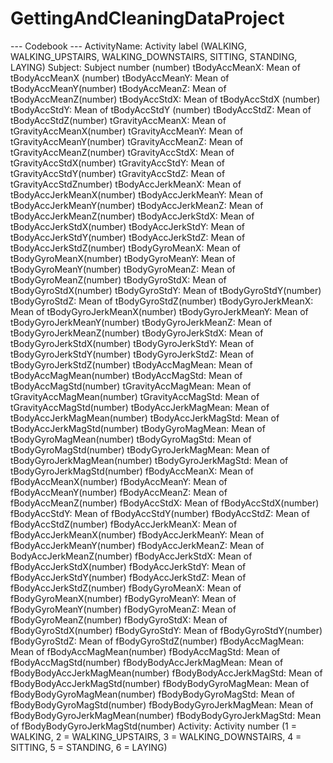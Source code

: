 GettingAndCleaningDataProject
=============================

--- Codebook ---
ActivityName: Activity label (WALKING, WALKING_UPSTAIRS, WALKING_DOWNSTAIRS, SITTING, STANDING, LAYING)
Subject: Subject number (number)
tBodyAccMeanX: Mean of tBodyAccMeanX (number)
tBodyAccMeanY: Mean of tBodyAccMeanY(number)
tBodyAccMeanZ: Mean of tBodyAccMeanZ(number)
tBodyAccStdX: Mean of tBodyAccStdX (number)
tBodyAccStdY: Mean of tBodyAccStdY (number)
tBodyAccStdZ: Mean of tBodyAccStdZ(number)
tGravityAccMeanX: Mean of tGravityAccMeanX(number)
tGravityAccMeanY: Mean of tGravityAccMeanY(number)
tGravityAccMeanZ: Mean of tGravityAccMeanZ(number)
tGravityAccStdX: Mean of tGravityAccStdX(number)
tGravityAccStdY: Mean of tGravityAccStdY(number)
tGravityAccStdZ: Mean of tGravityAccStdZnumber)
tBodyAccJerkMeanX: Mean of tBodyAccJerkMeanX(number)
tBodyAccJerkMeanY: Mean of tBodyAccJerkMeanY(number)
tBodyAccJerkMeanZ: Mean of tBodyAccJerkMeanZ(number)
tBodyAccJerkStdX: Mean of tBodyAccJerkStdX(number)
tBodyAccJerkStdY: Mean of tBodyAccJerkStdY(number)
tBodyAccJerkStdZ: Mean of tBodyAccJerkStdZ(number)
tBodyGyroMeanX: Mean of tBodyGyroMeanX(number)
tBodyGyroMeanY: Mean of tBodyGyroMeanY(number)
tBodyGyroMeanZ: Mean of tBodyGyroMeanZ(number)
tBodyGyroStdX: Mean of tBodyGyroStdX(number)
tBodyGyroStdY: Mean of tBodyGyroStdY(number)
tBodyGyroStdZ: Mean of tBodyGyroStdZ(number)
tBodyGyroJerkMeanX: Mean of tBodyGyroJerkMeanX(number)
tBodyGyroJerkMeanY: Mean of tBodyGyroJerkMeanY(number)
tBodyGyroJerkMeanZ: Mean of tBodyGyroJerkMeanZ(number)
tBodyGyroJerkStdX: Mean of tBodyGyroJerkStdX(number)
tBodyGyroJerkStdY: Mean of tBodyGyroJerkStdY(number)
tBodyGyroJerkStdZ: Mean of tBodyGyroJerkStdZ(number)
tBodyAccMagMean: Mean of tBodyAccMagMean(number)
tBodyAccMagStd: Mean of tBodyAccMagStd(number)
tGravityAccMagMean: Mean of tGravityAccMagMean(number)
tGravityAccMagStd: Mean of tGravityAccMagStd(number)
tBodyAccJerkMagMean: Mean of tBodyAccJerkMagMean(number)
tBodyAccJerkMagStd: Mean of tBodyAccJerkMagStd(number)
tBodyGyroMagMean: Mean of tBodyGyroMagMean(number)
tBodyGyroMagStd: Mean of tBodyGyroMagStd(number)
tBodyGyroJerkMagMean: Mean of tBodyGyroJerkMagMean(number)
tBodyGyroJerkMagStd: Mean of tBodyGyroJerkMagStd(number)
fBodyAccMeanX: Mean of fBodyAccMeanX(number)
fBodyAccMeanY: Mean of fBodyAccMeanY(number)
fBodyAccMeanZ: Mean of fBodyAccMeanZ(number)
fBodyAccStdX: Mean of fBodyAccStdX(number)
fBodyAccStdY: Mean of fBodyAccStdY(number)
fBodyAccStdZ: Mean of fBodyAccStdZ(number)
fBodyAccJerkMeanX: Mean of fBodyAccJerkMeanX(number)
fBodyAccJerkMeanY: Mean of fBodyAccJerkMeanY(number)
fBodyAccJerkMeanZ: Mean of BodyAccJerkMeanZ(number)
fBodyAccJerkStdX: Mean of fBodyAccJerkStdX(number)
fBodyAccJerkStdY: Mean of fBodyAccJerkStdY(number)
fBodyAccJerkStdZ: Mean of fBodyAccJerkStdZ(number)
fBodyGyroMeanX: Mean of fBodyGyroMeanX(number)
fBodyGyroMeanY: Mean of fBodyGyroMeanY(number)
fBodyGyroMeanZ: Mean of fBodyGyroMeanZ(number)
fBodyGyroStdX: Mean of fBodyGyroStdX(number)
fBodyGyroStdY: Mean of fBodyGyroStdY(number)
fBodyGyroStdZ: Mean of fBodyGyroStdZ(number)
fBodyAccMagMean: Mean of fBodyAccMagMean(number)
fBodyAccMagStd: Mean of fBodyAccMagStd(number)
fBodyBodyAccJerkMagMean: Mean of fBodyBodyAccJerkMagMean(number)
fBodyBodyAccJerkMagStd: Mean of fBodyBodyAccJerkMagStd(number)
fBodyBodyGyroMagMean: Mean of fBodyBodyGyroMagMean(number)
fBodyBodyGyroMagStd: Mean of fBodyBodyGyroMagStd(number)
fBodyBodyGyroJerkMagMean: Mean of fBodyBodyGyroJerkMagMean(number)
fBodyBodyGyroJerkMagStd: Mean of fBodyBodyGyroJerkMagStd(number)
Activity: Activity number (1 = WALKING, 2 = WALKING_UPSTAIRS, 3 = WALKING_DOWNSTAIRS, 4 = SITTING, 5 = STANDING, 6 = LAYING)

